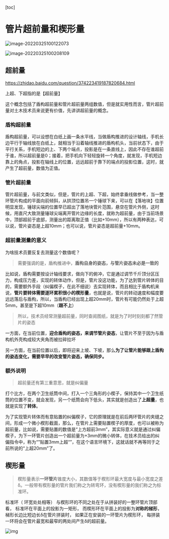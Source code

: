 [toc]

# 管片超前量和楔形量

![image-20220325100122073](https://gitee.com/tianzhendong/img/raw/master/images/202203251001203.png)

![image-20220325100208109](https://gitee.com/tianzhendong/img/raw/master/images/202203251002292.png)

## 超前量

https://zhidao.baidu.com/question/374223419187820684.html

上超、下超指的是【超前量】

这个概念包括了盾构超前量和管片超前量两组数值，但是就实用性而言，管片超前量对土木技术员来说更有价值，先讲讲超前量的概念。

### 盾构超前量

盾构超前量，可以设想在白纸上画一条水平线，当做盾构推进的设计轴线，手机长边平行于轴线放在白纸上，就相当于沿着轴线推进的盾构机头，当前状态下，由于平行关系，手机短边的上、下两个端点，投影是在一条直线上，因此不存在谁超前于谁，所以超前量是0；接着，把手机向下轻轻旋转一个角度，就发现，手机短边靠上的角点，投影在轴线上的位置，远远超前于靠下的端点的投影位置，这时，就产生了超前量，数值为正值。

### 管片超前量

管片超前量，与前文类似，但是，管片的上超、下超，始终拿垂线做参考，当一整环管片构成的平面向前倾斜，从拱顶位置吊一个锤球下来，可以在【落地块】位置明显发现，锤球尖端的位置早已超出了落地块管片范围，悬空在管片外侧，这时候，用直尺大致测量锤球尖端离开管片边缘的长度，就称为超前量，由于当前场景中，顶部超前于底部，测量出的距离取正值（比如+10mm），所以有两种表达，可以说，管片姿态是上超10mm；也可以说，管片姿态是超前量+10mm。

### 超前量测量的意义

为啥技术员要反复去测量这个数值呢？

> 需要强调的是，盾构推进中，**盾构自身的姿态，与管片姿态未必是一致的**

比如说，盾构需要按设计轴线要求，做向下的俯冲，它是通过调节千斤顶分区压力，构成压力差，实现的转体动作，但是，管片没这功能，为了达到管片转体的目的，需要额外手段（纠偏楔子，在此不细说）去实现转体，而且相比于盾构机来说，**管片要转体需要逐环累积很小的楔形量**，也就是说，管片的转动速度和幅度要远远落后与盾构，所以，当盾构已经出现上超20mm时，管片有可能仍然处于上超5mm，甚至是下超10mm（**跟不上**）

> 所以，技术员经常测量超前量，同时查阅图纸，就是为了时时刻刻都了然管片的姿态

一方面，在当前位置，**迎合盾构的姿态，来调节管片姿态**，让管片不至于因为与盾构机外壳构成较大夹角而被拉碎拉坏

另一方面，在当前位置以后，即将迎来上坡、下坡，那么**为了让管片能够跟上盾构的姿态变化，需要早早的改变管片姿态，确保同步。**

### 额外说明

> 超前量还有第三重意思，就是纠偏量

打个比方，在两个卫生纸筒中间，打入一个三角形的小楔子，保持其中一个卫生纸筒的位置不变，就会发现，另一个纸筒会向下低头，其实就是创造出了**上超量**，也就是实现了**转体**。

为了实现管片转体而有意贴置的纠偏楔子，它的原理就是在前后两环管片的夹缝之间，形成一个微小楔形截面，那么，在管片上需要贴置楔子的厚度，也可以被称为超前量，比如说，需要贴置的数值是“上方超前3mm”，其实际意义就是通过纠偏楔子，为下一环管片创造出一个超前量为+3mm的微小转体，在技术员给出的纠偏指令中，称为“”贴置3mm上超“”，在这个语言环境下，这就话就不再等同于之前所说的“上超20mm”了。

## 楔形量

> 楔形量表示**一环管片**锥度大小，其数值等于楔形环最大宽度与最小宽度之差δ。一般带有楔形量的管片我们称之为转弯环，没有楔形量的我们称之为标准环。

标准环（ 环宽处处相等） 与楔形环的不同之处在于从拼装好的一整环管片顶部看， 标准环在平面上的投影为一矩形， 而楔形环在平面上的投影为**对称的梯形**， 梯形长边比短边长δ在管片拼装时， 如果正在安装的一环管片为楔形环， 每拼装一环将会在管片最宽和最窄的两处间产生δ的超前量。

![img](https://gitee.com/tianzhendong/img/raw/master/images/202203251006874.png)